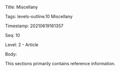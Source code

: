 Title:  Miscellany

Tags:   levels-outline.10 Miscellany

Timestamp: 20210619161357

Seq:    10

Level:  2 - Article

Body: 

This sections primarily contains reference information.
